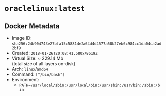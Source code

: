 # `oraclelinux:latest`

## Docker Metadata

- Image ID: `sha256:24b904743e27bfa15c58814e2a64d4d4577a58b27eb6c984cc1da04ca2ad2bf9`
- Created: `2018-01-26T20:08:41.580578619Z`
- Virtual Size: ~ 229.14 Mb  
  (total size of all layers on-disk)
- Arch: `linux`/`amd64`
- Command: `["/bin/bash"]`
- Environment:
  - `PATH=/usr/local/sbin:/usr/local/bin:/usr/sbin:/usr/bin:/sbin:/bin`
